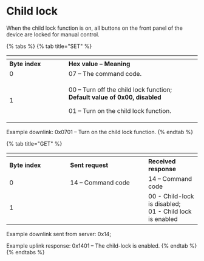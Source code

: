 # Child lock

When the child lock function is on, all buttons on the front panel of the device are locked for manual control.

{% tabs %}
{% tab title="SET" %}
<table data-header-hidden><thead><tr><th width="140"></th><th></th></tr></thead><tbody><tr><td><strong>Byte index</strong></td><td><strong>Hex value – Meaning</strong></td></tr><tr><td>0</td><td>07 – The command code.</td></tr><tr><td>1</td><td><p>00 – Turn off the child lock function; <strong>Default value of 0x00, disabled</strong></p><p>01 – Turn on the child lock function. </p></td></tr></tbody></table>

Example downlink: 0x0701 – Turn on the child lock function.
{% endtab %}

{% tab title="GET" %}
<table data-header-hidden><thead><tr><th width="143.99999999999997"></th><th width="190"></th><th></th></tr></thead><tbody><tr><td><strong>Byte index</strong></td><td><strong>Sent request</strong></td><td><strong>Received response</strong></td></tr><tr><td>0</td><td>14 – Command code</td><td>14 – Command code</td></tr><tr><td>1</td><td> </td><td>00 - Child-lock is disabled;<br>01 - Child lock is enabled</td></tr></tbody></table>

Example downlink sent from server: 0x14;

Example uplink response: 0x1401 – The child-lock is enabled.
{% endtab %}
{% endtabs %}
